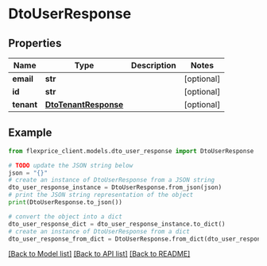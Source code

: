 # DtoUserResponse


## Properties

Name | Type | Description | Notes
------------ | ------------- | ------------- | -------------
**email** | **str** |  | [optional] 
**id** | **str** |  | [optional] 
**tenant** | [**DtoTenantResponse**](DtoTenantResponse.md) |  | [optional] 

## Example

```python
from flexprice_client.models.dto_user_response import DtoUserResponse

# TODO update the JSON string below
json = "{}"
# create an instance of DtoUserResponse from a JSON string
dto_user_response_instance = DtoUserResponse.from_json(json)
# print the JSON string representation of the object
print(DtoUserResponse.to_json())

# convert the object into a dict
dto_user_response_dict = dto_user_response_instance.to_dict()
# create an instance of DtoUserResponse from a dict
dto_user_response_from_dict = DtoUserResponse.from_dict(dto_user_response_dict)
```
[[Back to Model list]](../README.md#documentation-for-models) [[Back to API list]](../README.md#documentation-for-api-endpoints) [[Back to README]](../README.md)


